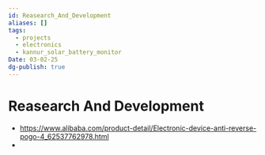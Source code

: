 ```yaml
---
id: Reasearch_And_Development
aliases: []
tags:
  - projects
  - electronics
  - kannur_solar_battery_monitor
Date: 03-02-25
dg-publish: true
---
```

# Reasearch And Development

- https://www.alibaba.com/product-detail/Electronic-device-anti-reverse-pogo-4_62537762978.html
- 